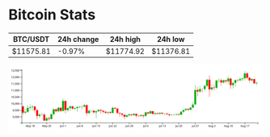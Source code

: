 # Bitcoin Stats

BTC/USDT|24h change|24h high|24h low|
|---|---|---|---|
|$11575.81|-0.97%|$11774.92|$11376.81|

<img src="./chart.svg">
